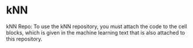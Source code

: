 # kNN
kNN Repo:
To use the kNN repository, you must attach the code to the cell blocks, which is given in the machine learning text that is also attached to this repository.
